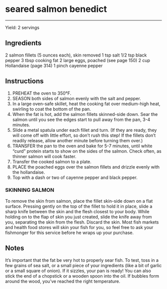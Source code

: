 # seared salmon benedict
---
Yield: 2 servings

## Ingredients
2 salmon fillets (5 ounces each), skin removed
1 tsp salt
1/2 tsp black pepper
3 tbsp cooking fat
2 large eggs, poached (see page 150)
2 cup Hollandaise (page 314)
1 pinch cayenne pepper

## Instructions
1. PREHEAT the oven to 350°F.
2. SEASON both sides of salmon evenly with the salt and pepper.
3. In a large oven-safe skillet, heat the cooking fat over medium-high heat, swirling to coat the bottom of the pan.
4. When the fat is hot, add the salmon fillets skinned-side down. Sear the salmon until you see the edges start to pull away from the pan, 3-4 minutes.
5. Slide a metal spatula under each fillet and turn. (If they are ready, they will come off with little effort, so don’t rush this step! If the fillets
don’t readily release, allow another minute before turning them over.)
6. TRANSFER the pan to the oven and bake for 5-7 minutes, until white “curd” protein starts to show on the sides of the salmon. Check often, as thinner salmon will cook faster.
7. Transfer the cooked salmon to a plate.
8. PLACE the poached eggs over the salmon fillets and drizzle evenly with the hollandaise.
9. Top with a dash or two of cayenne pepper and black pepper.

### SKINNING SALMON
To remove the skin from salmon, place the fillet skin-side down on a flat surface. Pressing gently on the top of the fillet to hold it in place, slide a sharp
knife between the skin and the flesh closest to your body. While holding on to the flap of skin you just created, slide the knife away from you, separating the skin from the flesh. Discard the skin. Most fish markets and health food stores will skin your fish for you, so feel free to ask your fishmonger for this service before he wraps up your purchase.


## Notes

It’s important that the fat be very hot to properly sear fish. To test, toss in a few grains of sea salt, or a small piece of your ingredients (like a bit of garlic or a small square of onion). If it sizzles, your pan is ready! You can also stick the end of a chopstick or a wooden spoon into the oil. If bubbles form around the wood, you’ve reached the right temperature.